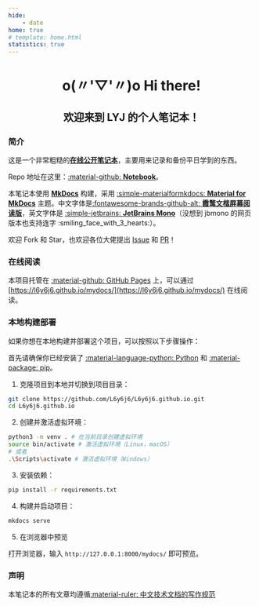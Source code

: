 ```yaml
---
hide:
    - date
home: true
# template: home.html
statistics: true
---
```


<h1 align="center"><strong>o(〃'▽'〃)o Hi there!</strong></h1>

<h2 align="center">欢迎来到 LYJ 的个人笔记本！</h2>

### 简介

这是一个非常粗糙的[**在线公开笔记本**](https://l6y6j6.github.io/mydocs/)，主要用来记录和备份平日学到的东西。

Repo 地址在这里：[:material-github: **Notebook**](https://github.com/L6y6j6/L6y6j6.github.io)。

本笔记本使用 [**MkDocs**](https://www.mkdocs.org/) 构建，采用 [:simple-materialformkdocs: **Material for MkDocs**](https://squidfunk.github.io/mkdocs-material/) 主题。中文字体是[:fontawesome-brands-github-alt: **霞鹜文楷屏幕阅读版**](https://github.com/lxgw/LxgwWenKai-Screen)，英文字体是 [:simple-jetbrains: **JetBrains Mono**](https://www.jetbrains.com/lp/mono/)（没想到 jbmono 的网页版本也支持连字 :smiling_face_with_3_hearts:）。

欢迎 Fork 和 Star，也欢迎各位大佬提出 [Issue](https://github.com/L6y6j6/L6y6j6.github.io/issues) 和 [PR](https://github.com/L6y6j6/L6y6j6.github.io/pulls)！

### 在线阅读

本项目托管在 [:material-github: GitHub Pages](https://pages.github.com/) 上，可以通过 [https://l6y6j6.github.io/mydocs/](https://l6y6j6.github.io/mydocs/) 在线阅读。

### 本地构建部署

如果你想在本地构建并部署这个项目，可以按照以下步骤操作：

首先请确保你已经安装了 [:material-language-python: Python](https://www.python.org/) 和 [:material-package: pip](https://pypi.org/project/pip/)。

1. 克隆项目到本地并切换到项目目录：

```bash linenums="1"
git clone https://github.com/L6y6j6/L6y6j6.github.io.git
cd L6y6j6.github.io
```

2. 创建并激活虚拟环境：

```bash linenums="1"
python3 -m venv . # 在当前目录创建虚拟环境
source bin/activate # 激活虚拟环境（Linux，macOS）
# 或者
.\Scripts\activate # 激活虚拟环境（Windows）
```

3. 安装依赖：

```bash linenums="1"
pip install -r requirements.txt
```

4. 构建并启动项目：

```bash linenums="1"
mkdocs serve
```

5. 在浏览器中预览

打开浏览器，输入 `http://127.0.0.1:8000/mydocs/` 即可预览。

### 声明

本笔记本的所有文章均遵循[:material-ruler: 中文技术文档的写作规范](https://github.com/ruanyf/document-style-guide)



<script src="//code.tidio.co/xefr3grwhqwg4tvvgzltacejrdxonb5n.js" async></script>
